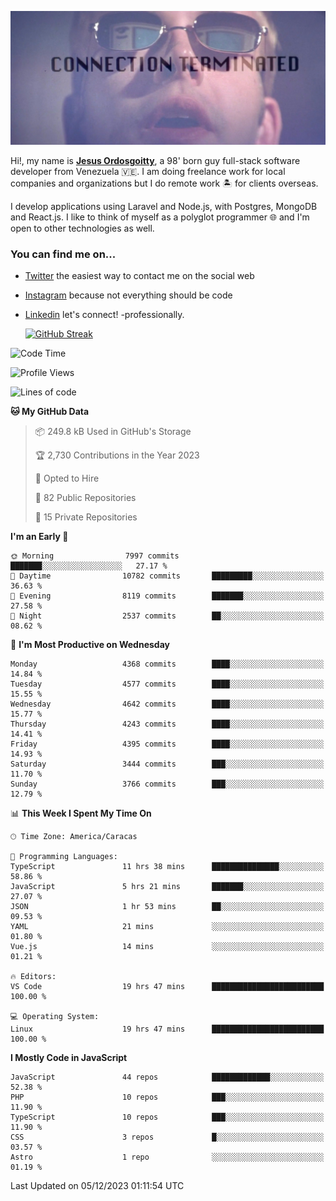 ![hackers movie reference](./disconnected.jpg)

Hi!, my name is [**Jesus Ordosgoitty**](https://jodaz.dev), a 98' born guy full-stack software developer from Venezuela 🇻🇪. I am doing freelance work for local companies and organizations but I do remote work 🏝️ for clients overseas. 

I develop applications using Laravel and Node.js, with Postgres, MongoDB and React.js. I like to think of myself as a polyglot programmer 🌐 and I'm open to other technologies as well.

### You can find me on...

- [Twitter](https://twitter.com/jodaz_) the easiest way to contact me on the social web
- [Instagram](https://instagram.com/jodaz_) because not everything should be code
- [Linkedin](https://linkedin.com/in/jodaz) let's connect! -professionally.


    [![GitHub Streak](https://streak-stats.demolab.com?user=jodaz&theme=tokyonight)](https://git.io/streak-stats)

<!--START_SECTION:waka-->
![Code Time](http://img.shields.io/badge/Code%20Time-4%2C448%20hrs%2043%20mins-blue)

![Profile Views](http://img.shields.io/badge/Profile%20Views-0-blue)

![Lines of code](https://img.shields.io/badge/From%20Hello%20World%20I%27ve%20Written-96.7%20million%20lines%20of%20code-blue)

**🐱 My GitHub Data** 

> 📦 249.8 kB Used in GitHub's Storage 
 > 
> 🏆 2,730 Contributions in the Year 2023
 > 
> 💼 Opted to Hire
 > 
> 📜 82 Public Repositories 
 > 
> 🔑 15 Private Repositories 
 > 
**I'm an Early 🐤** 

```text
🌞 Morning                7997 commits        ███████░░░░░░░░░░░░░░░░░░   27.17 % 
🌆 Daytime                10782 commits       █████████░░░░░░░░░░░░░░░░   36.63 % 
🌃 Evening                8119 commits        ███████░░░░░░░░░░░░░░░░░░   27.58 % 
🌙 Night                  2537 commits        ██░░░░░░░░░░░░░░░░░░░░░░░   08.62 % 
```
📅 **I'm Most Productive on Wednesday** 

```text
Monday                   4368 commits        ████░░░░░░░░░░░░░░░░░░░░░   14.84 % 
Tuesday                  4577 commits        ████░░░░░░░░░░░░░░░░░░░░░   15.55 % 
Wednesday                4642 commits        ████░░░░░░░░░░░░░░░░░░░░░   15.77 % 
Thursday                 4243 commits        ████░░░░░░░░░░░░░░░░░░░░░   14.41 % 
Friday                   4395 commits        ████░░░░░░░░░░░░░░░░░░░░░   14.93 % 
Saturday                 3444 commits        ███░░░░░░░░░░░░░░░░░░░░░░   11.70 % 
Sunday                   3766 commits        ███░░░░░░░░░░░░░░░░░░░░░░   12.79 % 
```


📊 **This Week I Spent My Time On** 

```text
🕑︎ Time Zone: America/Caracas

💬 Programming Languages: 
TypeScript               11 hrs 38 mins      ███████████████░░░░░░░░░░   58.86 % 
JavaScript               5 hrs 21 mins       ███████░░░░░░░░░░░░░░░░░░   27.07 % 
JSON                     1 hr 53 mins        ██░░░░░░░░░░░░░░░░░░░░░░░   09.53 % 
YAML                     21 mins             ░░░░░░░░░░░░░░░░░░░░░░░░░   01.80 % 
Vue.js                   14 mins             ░░░░░░░░░░░░░░░░░░░░░░░░░   01.21 % 

🔥 Editors: 
VS Code                  19 hrs 47 mins      █████████████████████████   100.00 % 

💻 Operating System: 
Linux                    19 hrs 47 mins      █████████████████████████   100.00 % 
```

**I Mostly Code in JavaScript** 

```text
JavaScript               44 repos            █████████████░░░░░░░░░░░░   52.38 % 
PHP                      10 repos            ███░░░░░░░░░░░░░░░░░░░░░░   11.90 % 
TypeScript               10 repos            ███░░░░░░░░░░░░░░░░░░░░░░   11.90 % 
CSS                      3 repos             █░░░░░░░░░░░░░░░░░░░░░░░░   03.57 % 
Astro                    1 repo              ░░░░░░░░░░░░░░░░░░░░░░░░░   01.19 % 
```




 Last Updated on 05/12/2023 01:11:54 UTC
<!--END_SECTION:waka-->
